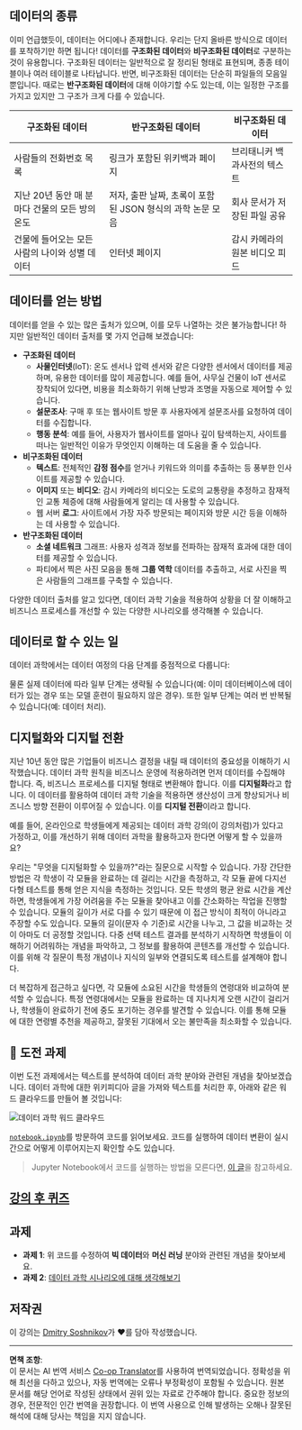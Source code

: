 <!--
CO_OP_TRANSLATOR_METADATA:
{
  "original_hash": "a0516588d172f82f35f7a0d4a001e5d0",
  "translation_date": "2025-09-05T13:09:10+00:00",
  "source_file": "1-Introduction/01-defining-data-science/README.md",
  "language_code": "ko"
}
-->
## 데이터의 종류

이미 언급했듯이, 데이터는 어디에나 존재합니다. 우리는 단지 올바른 방식으로 데이터를 포착하기만 하면 됩니다! 데이터를 **구조화된 데이터**와 **비구조화된 데이터**로 구분하는 것이 유용합니다. 구조화된 데이터는 일반적으로 잘 정리된 형태로 표현되며, 종종 테이블이나 여러 테이블로 나타납니다. 반면, 비구조화된 데이터는 단순히 파일들의 모음일 뿐입니다. 때로는 **반구조화된 데이터**에 대해 이야기할 수도 있는데, 이는 일정한 구조를 가지고 있지만 그 구조가 크게 다를 수 있습니다.

| 구조화된 데이터                                                             | 반구조화된 데이터                                                                            | 비구조화된 데이터                        |
| -------------------------------------------------------------------------- | ------------------------------------------------------------------------------------------ | --------------------------------------- |
| 사람들의 전화번호 목록                                                      | 링크가 포함된 위키백과 페이지                                                               | 브리태니커 백과사전의 텍스트             |
| 지난 20년 동안 매 분마다 건물의 모든 방의 온도                              | 저자, 출판 날짜, 초록이 포함된 JSON 형식의 과학 논문 모음                                   | 회사 문서가 저장된 파일 공유             |
| 건물에 들어오는 모든 사람의 나이와 성별 데이터                              | 인터넷 페이지                                                                               | 감시 카메라의 원본 비디오 피드           |

## 데이터를 얻는 방법

데이터를 얻을 수 있는 많은 출처가 있으며, 이를 모두 나열하는 것은 불가능합니다! 하지만 일반적인 데이터 출처를 몇 가지 언급해 보겠습니다:

* **구조화된 데이터**
  - **사물인터넷**(IoT): 온도 센서나 압력 센서와 같은 다양한 센서에서 데이터를 제공하며, 유용한 데이터를 많이 제공합니다. 예를 들어, 사무실 건물이 IoT 센서로 장착되어 있다면, 비용을 최소화하기 위해 난방과 조명을 자동으로 제어할 수 있습니다.
  - **설문조사**: 구매 후 또는 웹사이트 방문 후 사용자에게 설문조사를 요청하여 데이터를 수집합니다.
  - **행동 분석**: 예를 들어, 사용자가 웹사이트를 얼마나 깊이 탐색하는지, 사이트를 떠나는 일반적인 이유가 무엇인지 이해하는 데 도움을 줄 수 있습니다.
* **비구조화된 데이터**
  - **텍스트**: 전체적인 **감정 점수**를 얻거나 키워드와 의미를 추출하는 등 풍부한 인사이트를 제공할 수 있습니다.
  - **이미지** 또는 **비디오**: 감시 카메라의 비디오는 도로의 교통량을 추정하고 잠재적인 교통 체증에 대해 사람들에게 알리는 데 사용할 수 있습니다.
  - 웹 서버 **로그**: 사이트에서 가장 자주 방문되는 페이지와 방문 시간 등을 이해하는 데 사용할 수 있습니다.
* **반구조화된 데이터**
  - **소셜 네트워크** 그래프: 사용자 성격과 정보를 전파하는 잠재적 효과에 대한 데이터를 제공할 수 있습니다.
  - 파티에서 찍은 사진 모음을 통해 **그룹 역학** 데이터를 추출하고, 서로 사진을 찍은 사람들의 그래프를 구축할 수 있습니다.

다양한 데이터 출처를 알고 있다면, 데이터 과학 기술을 적용하여 상황을 더 잘 이해하고 비즈니스 프로세스를 개선할 수 있는 다양한 시나리오를 생각해볼 수 있습니다.

## 데이터로 할 수 있는 일

데이터 과학에서는 데이터 여정의 다음 단계를 중점적으로 다룹니다:

물론 실제 데이터에 따라 일부 단계는 생략될 수 있습니다(예: 이미 데이터베이스에 데이터가 있는 경우 또는 모델 훈련이 필요하지 않은 경우). 또한 일부 단계는 여러 번 반복될 수 있습니다(예: 데이터 처리).

## 디지털화와 디지털 전환

지난 10년 동안 많은 기업들이 비즈니스 결정을 내릴 때 데이터의 중요성을 이해하기 시작했습니다. 데이터 과학 원칙을 비즈니스 운영에 적용하려면 먼저 데이터를 수집해야 합니다. 즉, 비즈니스 프로세스를 디지털 형태로 변환해야 합니다. 이를 **디지털화**라고 합니다. 이 데이터를 활용하여 데이터 과학 기술을 적용하면 생산성이 크게 향상되거나 비즈니스 방향 전환이 이루어질 수 있습니다. 이를 **디지털 전환**이라고 합니다.

예를 들어, 온라인으로 학생들에게 제공되는 데이터 과학 강의(이 강의처럼)가 있다고 가정하고, 이를 개선하기 위해 데이터 과학을 활용하고자 한다면 어떻게 할 수 있을까요?

우리는 "무엇을 디지털화할 수 있을까?"라는 질문으로 시작할 수 있습니다. 가장 간단한 방법은 각 학생이 각 모듈을 완료하는 데 걸리는 시간을 측정하고, 각 모듈 끝에 다지선다형 테스트를 통해 얻은 지식을 측정하는 것입니다. 모든 학생의 평균 완료 시간을 계산하면, 학생들에게 가장 어려움을 주는 모듈을 찾아내고 이를 간소화하는 작업을 진행할 수 있습니다.
모듈의 길이가 서로 다를 수 있기 때문에 이 접근 방식이 최적이 아니라고 주장할 수도 있습니다. 모듈의 길이(문자 수 기준)로 시간을 나누고, 그 값을 비교하는 것이 아마도 더 공정할 것입니다.
다중 선택 테스트 결과를 분석하기 시작하면 학생들이 이해하기 어려워하는 개념을 파악하고, 그 정보를 활용하여 콘텐츠를 개선할 수 있습니다. 이를 위해 각 질문이 특정 개념이나 지식의 일부와 연결되도록 테스트를 설계해야 합니다.

더 복잡하게 접근하고 싶다면, 각 모듈에 소요된 시간을 학생들의 연령대와 비교하여 분석할 수 있습니다. 특정 연령대에서는 모듈을 완료하는 데 지나치게 오랜 시간이 걸리거나, 학생들이 완료하기 전에 중도 포기하는 경우를 발견할 수 있습니다. 이를 통해 모듈에 대한 연령별 추천을 제공하고, 잘못된 기대에서 오는 불만족을 최소화할 수 있습니다.

## 🚀 도전 과제

이번 도전 과제에서는 텍스트를 분석하여 데이터 과학 분야와 관련된 개념을 찾아보겠습니다. 데이터 과학에 대한 위키피디아 글을 가져와 텍스트를 처리한 후, 아래와 같은 워드 클라우드를 만들어 볼 것입니다:

![데이터 과학 워드 클라우드](../../../../1-Introduction/01-defining-data-science/images/ds_wordcloud.png)

[`notebook.ipynb`](../../../../../../../../../1-Introduction/01-defining-data-science/notebook.ipynb ':ignore')를 방문하여 코드를 읽어보세요. 코드를 실행하여 데이터 변환이 실시간으로 어떻게 이루어지는지 확인할 수도 있습니다.

> Jupyter Notebook에서 코드를 실행하는 방법을 모른다면, [이 글](https://soshnikov.com/education/how-to-execute-notebooks-from-github/)을 참고하세요.

## [강의 후 퀴즈](https://ff-quizzes.netlify.app/en/ds/quiz/1)

## 과제

* **과제 1**: 위 코드를 수정하여 **빅 데이터**와 **머신 러닝** 분야와 관련된 개념을 찾아보세요.
* **과제 2**: [데이터 과학 시나리오에 대해 생각해보기](assignment.md)

## 저작권

이 강의는 [Dmitry Soshnikov](http://soshnikov.com)가 ♥️를 담아 작성했습니다.

---

**면책 조항**:  
이 문서는 AI 번역 서비스 [Co-op Translator](https://github.com/Azure/co-op-translator)를 사용하여 번역되었습니다. 정확성을 위해 최선을 다하고 있으나, 자동 번역에는 오류나 부정확성이 포함될 수 있습니다. 원본 문서를 해당 언어로 작성된 상태에서 권위 있는 자료로 간주해야 합니다. 중요한 정보의 경우, 전문적인 인간 번역을 권장합니다. 이 번역 사용으로 인해 발생하는 오해나 잘못된 해석에 대해 당사는 책임을 지지 않습니다.  